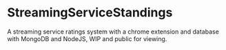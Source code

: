 # StreamingServiceStandings

A streaming service ratings system with a chrome extension and database with MongoDB and NodeJS, WIP and public for viewing.
